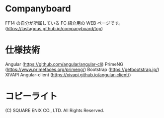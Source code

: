 # Companyboard

FF14 の自分が所属している FC 紹介用の WEB ページです。(https://lastagous.github.io/companyboard/top)

# 仕様技術

Angular (https://github.com/angular/angular-cli)
PrimeNG (https://www.primefaces.org/primeng/)
Bootstrap (https://getbootstrap.jp/)
XIVAPI Angular-client (https://xivapi.github.io/angular-client/)

# コピーライト

(C) SQUARE ENIX CO., LTD. All Rights Reserved.